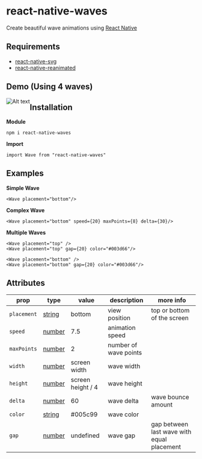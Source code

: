# react-native-waves 
Create beautiful wave animations using [React Native](https://reactnative.dev/)

## Requirements
* [react-native-svg](https://github.com/react-native-svg/react-native-svg#installation)
* [react-native-reanimated](https://docs.swmansion.com/react-native-reanimated/)

## Demo (Using 4 waves)
<img src="https://i.ibb.co/WD1h1yt/ezgif-com-gif-maker-2.gif" alt="Alt text" style="float: left" title="Optional title">

## Installation
**Module**
```
npm i react-native-waves
```
**Import**
```
import Wave from "react-native-waves"
```

## Examples

**Simple Wave**
```
<Wave placement="bottom"/>
```

**Complex Wave**
```
<Wave placement="bottom" speed={20} maxPoints={8} delta={30}/>
```

**Multiple Waves**
```
<Wave placement="top" />
<Wave placement="top" gap={20} color="#003d66"/>

<Wave placement="bottom" />
<Wave placement="bottom" gap={20} color="#003d66"/>
```

## Attributes

| prop      | type   | value             | description           | more info                                               |
|-----------|--------|-------------------|-----------------------|-------------------------------------------------------|
| `placement` | [string](https://www.npmjs.com/package/react-native-waves#placement) | bottom         | view position         |          top or bottom of the screen       |
| `speed`     | [number](https://www.npmjs.com/package/react-native-waves#speed) | 7.5                | animation speed       |                                            |
| `maxPoints` | [number](https://www.npmjs.com/package/react-native-waves#maxPoints) | 2              | number of wave points |                                            |
| `width`     | [number](https://www.npmjs.com/package/react-native-waves#width) | screen width       | wave width            |                                            |
| `height`    | [number](https://www.npmjs.com/package/react-native-waves#height) | screen height / 4 | wave height           |                                            |
| `delta`     | [number](https://www.npmjs.com/package/react-native-waves#delta) | 60                 | wave delta            |           wave bounce amount               |
| `color`     | [string](https://www.npmjs.com/package/react-native-waves#color) | #005c99            | wave color            |                                            |
| `gap`       | [number](https://www.npmjs.com/package/react-native-waves#gap) | undefined            | wave gap              | gap between last wave with equal placement |